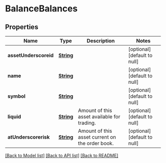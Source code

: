 # BalanceBalances

## Properties

| Name                  | Type                    | Description                                     | Notes                       |
| --------------------- | ----------------------- | ----------------------------------------------- | --------------------------- |
| **assetUnderscoreid** | [**String**](string.md) |                                                 | [optional][default to null] |
| **name**              | [**String**](string.md) |                                                 | [optional][default to null] |
| **symbol**            | [**String**](string.md) |                                                 | [optional][default to null] |
| **liquid**            | [**String**](string.md) | Amount of this asset available for trading.     | [optional][default to null] |
| **atUnderscorerisk**  | [**String**](string.md) | Amount of this asset current on the order book. | [optional][default to null] |

[[Back to Model list]](../README.md#documentation-for-models) [[Back to API list]](../README.md#documentation-for-api-endpoints) [[Back to README]](../README.md)
